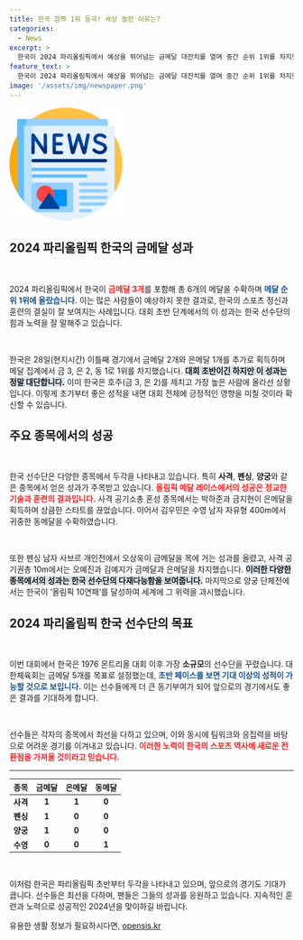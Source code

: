 ```yaml
---
title: 한국 깜짝 1위 등극! 세상 놀란 이유는?
categories:
  - News
excerpt: >
  한국이 2024 파리올림픽에서 예상을 뛰어넘는 금메달 대잔치를 열며 중간 순위 1위를 차지했다! 사격, 펜싱, 양궁에서 수확한 금 3, 은 2, 동 1 등 놀라운 성적을 기록하며 올림픽 역사를 다시 쓰고 있다.
feature_text: >
  한국이 2024 파리올림픽에서 예상을 뛰어넘는 금메달 대잔치를 열며 중간 순위 1위를 차지했다! 사격, 펜싱, 양궁에서 수확한 금 3, 은 2, 동 1 등 놀라운 성적을 기록하며 올림픽 역사를 다시 쓰고 있다.
image: '/assets/img/newspaper.png'
---
```


<p><img src="/assets/img/newspaper.png" alt="kimp 속보" /></p>

<h2 data-ke-size="size26">2024 파리올림픽 한국의 금메달 성과</h2> 

<p data-ke-size="size16">&nbsp;</p>

<p>2024 파리올림픽에서 한국이 <b><span style="color: #ee2323;">금메달 3개</span></b>를 포함해 총 6개의 메달을 수확하며 <b><span style="color: #1a5490;">메달 순위 1위에 올랐습니다.</span></b> 이는 많은 사람들이 예상하지 못한 결과로, 한국의 스포츠 정신과 훈련의 결실이 잘 보여지는 사례입니다. 대회 초반 단계에서의 이 성과는 한국 선수단의 힘과 노력을 잘 말해주고 있습니다.</p>

<p data-ke-size="size16">&nbsp;</p>

<p>한국은 28일(현지시간) 이틀째 경기에서 금메달 2개와 은메달 1개를 추가로 획득하며 메달 집계에서 금 3, 은 2, 동 1로 1위를 차지했습니다. <b><span style="background-color: #21538527;">대회 초반이긴 하지만 이 성과는 정말 대단합니다.</span></b> 이미 한국은 호주(금 3, 은 2)를 제치고 가장 높은 사람에 올라선 상황입니다. 이렇게 초기부터 좋은 성적을 내면 대회 전체에 긍정적인 영향을 미칠 것이라 확신할 수 있습니다.</p>

<h2 data-ke-size="size26">주요 종목에서의 성공</h2>

<p data-ke-size="size16">&nbsp;</p>

<p>한국 선수단은 다양한 종목에서 두각을 나타내고 있습니다. 특히 <strong>사격</strong>, <strong>펜싱</strong>, <strong>양궁</strong>와 같은 종목에서 얻은 성과가 주목받고 있습니다. <b><span style="color: #ee2323;">올림픽 메달 레이스에서의 성공은 정교한 기술과 훈련의 결과입니다.</span></b> 사격 공기소총 혼성 종목에서는 박하준과 금지현이 은메달을 획득하며 상큼한 스타트를 끊었습니다. 이어서 김우민은 수영 남자 자유형 400m에서 귀중한 동메달을 수확하였습니다.</p>

<p data-ke-size="size16">&nbsp;</p>

<p>또한 펜싱 남자 사브르 개인전에서 오상욱이 금메달을 목에 거는 성과를 올렸고, 사격 공기권총 10m에서는 오예진과 김예지가 금메달과 은메달을 차지했습니다. <b><span style="background-color: #21538527;">이러한 다양한 종목에서의 성과는 한국 선수단의 다재다능함을 보여줍니다.</span></b> 마지막으로 양궁 단체전에서는 한국이 ‘올림픽 10연패’를 달성하여 세계에 그 위력을 과시했습니다.</p>

<h2 data-ke-size="size26">2024 파리올림픽 한국 선수단의 목표</h2>

<p data-ke-size="size16">&nbsp;</p>

<p>이번 대회에서 한국은 1976 몬트리올 대회 이후 가장 <strong>소규모</strong>의 선수단을 꾸렸습니다. 대한체육회는 금메달 5개를 목표로 설정했는데, <b><span style="color: #1a5490;">초반 페이스를 보면 기대 이상의 성적이 가능할 것으로 보입니다.</span></b> 이는 선수들에게 더 큰 동기부여가 되어 앞으로의 경기에서도 좋은 결과를 기대하게 합니다.</p>

<p data-ke-size="size16">&nbsp;</p>

<p>선수들은 각자의 종목에서 최선을 다하고 있으며, 이와 동시에 팀워크와 응집력을 바탕으로 어려운 경기를 이겨내고 있습니다. <b><span style="color: #ee2323;">이러한 노력이 한국의 스포츠 역사에 새로운 전환점을 가져올 것이라고 믿습니다.</span></b></p>

<hr />

<table style="width: 100%; border-collapse: collapse;">
    <thead>
        <tr>
            <th style="text-align: center;">종목</th>
            <th style="text-align: center;">금메달</th>
            <th style="text-align: center;">은메달</th>
            <th style="text-align: center;">동메달</th>
        </tr>
    </thead>
    <tbody>
        <tr>
            <td style="text-align: center; height: 17px;"><b>사격</b></td>
            <td style="text-align: center; height: 17px;"><b>1</b></td>
            <td style="text-align: center; height: 17px;"><b>1</b></td>
            <td style="text-align: center; height: 17px;"><b>0</b></td>
        </tr>
        <tr>
            <td style="text-align: center; height: 17px;"><b>펜싱</b></td>
            <td style="text-align: center; height: 17px;"><b>1</b></td>
            <td style="text-align: center; height: 17px;"><b>0</b></td>
            <td style="text-align: center; height: 17px;"><b>0</b></td>
        </tr>
        <tr>
            <td style="text-align: center; height: 17px;"><b>양궁</b></td>
            <td style="text-align: center; height: 17px;"><b>1</b></td>
            <td style="text-align: center; height: 17px;"><b>0</b></td>
            <td style="text-align: center; height: 17px;"><b>0</b></td>
        </tr>
        <tr>
            <td style="text-align: center; height: 17px;"><b>수영</b></td>
            <td style="text-align: center; height: 17px;"><b>0</b></td>
            <td style="text-align: center; height: 17px;"><b>0</b></td>
            <td style="text-align: center; height: 17px;"><b>1</b></td>
        </tr>
    </tbody>
</table>

<p data-ke-size="size16">&nbsp;</p>

<p>이처럼 한국은 파리올림픽 초반부터 두각을 나타내고 있으며, 앞으로의 경기도 기대가 큽니다. 선수들은 최선을 다하며, 팬들은 그들의 성과를 응원하고 있습니다. 지속적인 훈련과 노력으로 성공적인 2024년을 맞이하길 바랍니다.</p>
유용한 생활 정보가 필요하시다면, <a href="https://opensis.kr" rel="dofollow">opensis.kr</a>


